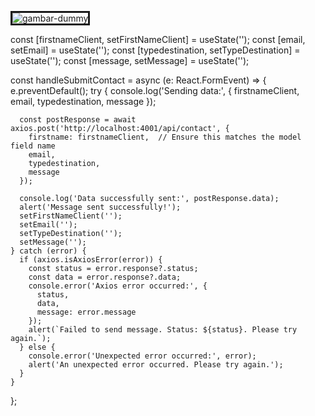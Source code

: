 <Image
                      src={guiderPerson.pictPerson}
                      w="150px"
                      h="150px"
                      borderRadius="50%"
                      objectFit="cover"
                      position="absolute"
                      top="0"
                      left="50%"
                      transform="translate(-50%, -30%)"
                      border="3px solid grey"
                      boxShadow="0 0 10px rgba(0, 0, 0, 0.1)"
                      zIndex="100"
                      alt="gambar-dummy"
                    />

<!-- REST API CONTACT FORM -->
const [firstnameClient, setFirstNameClient] = useState('');
  const [email, setEmail] = useState('');
  const [typedestination, setTypeDestination] = useState('');
  const [message, setMessage] = useState('');

  const handleSubmitContact = async (e: React.FormEvent) => {
    e.preventDefault();
    try {
      console.log('Sending data:', {
        firstnameClient,
        email,
        typedestination,
        message
      });

      const postResponse = await axios.post('http://localhost:4001/api/contact', {
        firstname: firstnameClient,  // Ensure this matches the model field name
        email,
        typedestination,
        message
      });

      console.log('Data successfully sent:', postResponse.data);
      alert('Message sent successfully!');
      setFirstNameClient('');
      setEmail('');
      setTypeDestination('');
      setMessage('');
    } catch (error) {
      if (axios.isAxiosError(error)) {
        const status = error.response?.status;
        const data = error.response?.data;
        console.error('Axios error occurred:', {
          status,
          data,
          message: error.message
        });
        alert(`Failed to send message. Status: ${status}. Please try again.`);
      } else {
        console.error('Unexpected error occurred:', error);
        alert('An unexpected error occurred. Please try again.');
      }
    }
  };